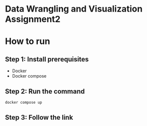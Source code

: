 # Data Wrangling and Visualization Assignment2

# How to run
## Step 1: Install prerequisites
- Docker
- Docker compose
## Step 2: Run the command
```bash
docker compose up 
```
## Step 3: Follow the link
